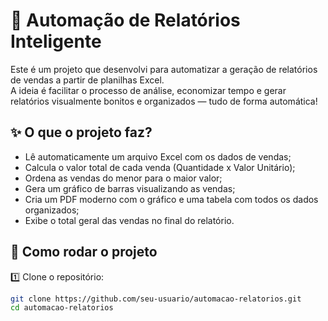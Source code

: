 # 🧠 Automação de Relatórios Inteligente

Este é um projeto que desenvolvi para automatizar a geração de relatórios de vendas a partir de planilhas Excel.  
A ideia é facilitar o processo de análise, economizar tempo e gerar relatórios visualmente bonitos e organizados — tudo de forma automática!

## ✨ O que o projeto faz?

- Lê automaticamente um arquivo Excel com os dados de vendas;
- Calcula o valor total de cada venda (Quantidade x Valor Unitário);
- Ordena as vendas do menor para o maior valor;
- Gera um gráfico de barras visualizando as vendas;
- Cria um PDF moderno com o gráfico e uma tabela com todos os dados organizados;
- Exibe o total geral das vendas no final do relatório.

## 📂 Como rodar o projeto

1️⃣ Clone o repositório:  
```bash
git clone https://github.com/seu-usuario/automacao-relatorios.git
cd automacao-relatorios
